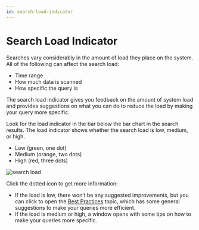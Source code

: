```yaml
---
id: search-load-indicator
---
```


# Search Load Indicator

Searches vary considerably in the amount of load they place on the system. All of the following can affect the search load:

* Time range
* How much data is scanned
* How specific the query is

The search load indicator gives you feedback on the amount of system load and provides suggestions on what you can do to reduce the load by making your query more specific. 

Look for the load indicator in the bar below the bar chart in the search results. The load indicator shows whether the search load is low, medium, or high.

* Low (green, one dot)
* Medium (orange, two dots)
* High (red, three dots)

![search load](/img/search/search-page/search-load.png)

Click the dotted icon to get more information:

* If the load is low, there won’t be any suggested improvements, but you can click to open the [Best Practices](../build-search/best-practices-search.md) topic, which has some general suggestions to make your queries more efficient.
* If the load is medium or high, a window opens with some tips on how to make your queries more specific.
